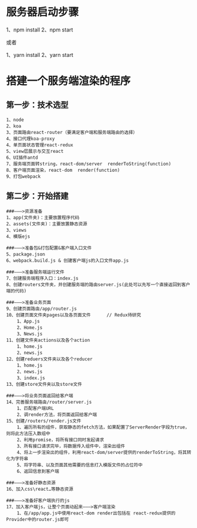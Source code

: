 服务器启动步骤
=========

1、npm install
2、npm start

或者

1、yarn install
2、yarn start


搭建一个服务端渲染的程序
=========

第一步：技术选型
---------
    1、node
    2、koa
    3、页面路由react-router（要满足客户端和服务端路由的选择）
    4、接口代理koa-proxy
    4、单页面状态管理react-redux
    5、view层展示与交互react
    6、UI插件antd
    7、服务端页面转string，react-dom/server  renderToString(function)
    8、客户端页面渲染，react-dom  render(function)
    9、打包webpack

第二步：开始搭建
---------
    ###———>资源准备
    1、app(文件夹)：主要放置程序代码
    2、assets(文件夹)：主要放置静态资源
    3、views
    4、模版ejs

    ###———>准备包&打包配置&客户端入口文件
    5、package.json
    6、webpack.build.js & 创建客户端js的入口文件app.js

    ###———>准备服务端运行文件
    7、创建服务端程序入口：index.js
    8、创建routers文件夹，并创建服务端的路由server.js(此处可以先写一个直接返回到客户端的代码)
    
    ###———>准备业务页面
    9、创建页面路由/app/router.js
    10、创建页面文件夹pages以及各页面文件      // Redux待研究
        1、App.js
        2、Home.js
        3、News.js
    11、创建文件夹actions以及各个action
        1、home.js
        2、news.js
    12、创建reduers文件夹以及各个reducer
        1、home.js
        2、news.js
        3、index.js
    13、创建store文件夹以及store文件

    ###———>将业务页面返回给客户端
    14、完善服务端路由/router/server.js
        1、匹配客户端URL
        2、调render方法，将页面返回给客户端
    15、创建/routers/render.js文件
        1、遍历所有的组件，获取静态的fetch方法，如果配置了ServerRender字段为true，则将此方法压入数组中
        2、利用promise，将所有接口同时发起请求
        3、所有接口请求完毕，将数据传入组件中，渲染出组件
        4、将上一步渲染出的组件，利用react-dom/server提供的renderToString，将其转化为字符串
        5、将字符串、以及页面其他需要的信息打入模版文件的占位符中
        6、返回信息到客户端

    ###———>准备好静态资源
    16、加入css\react…等静态资源

    ###———>准备好客户端执行的js
    17、加入客户端js，让整个页面动起来———>客户端渲染
        1、在/app/app.js中使用react-dom render出包括在 react-redux提供的Provider中的router.js即可